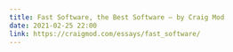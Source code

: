 ```yaml
---
title: Fast Software, the Best Software — by Craig Mod
date: 2021-02-25 22:00
link: https://craigmod.com/essays/fast_software/
---
```

